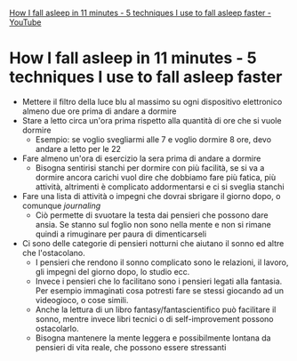 [How I fall asleep in 11 minutes - 5 techniques I use to fall asleep faster - YouTube](https://www.youtube.com/watch?v=JlD4GNEyJfQ)

# How I fall asleep in 11 minutes - 5 techniques I use to fall asleep faster

- Mettere il filtro della luce blu al massimo su ogni dispositivo elettronico almeno due ore prima di andare a dormire
- Stare a letto circa un'ora prima rispetto alla quantità di ore che si vuole dormire
    - Esempio: se voglio svegliarmi alle 7 e voglio dormire 8 ore, devo andare a letto per le 22
- Fare almeno un'ora di esercizio la sera prima di andare a dormire
    - Bisogna sentirisi stanchi per dormire con più facilità, se si va a dormire ancora carichi vuol dire che dobbiamo fare più fatica, più attività, altrimenti è complicato addormentarsi e ci si sveglia stanchi
- Fare una lista di attività o impegni che dovrai sbrigare il giorno dopo, o comunque _journaling_ 
    - Ciò permette di svuotare la testa dai pensieri che possono dare ansia. Se stanno sul foglio non sono nella mente e non si rimane quindi a rimuginare per paura di dimenticarseli
- Ci sono delle categorie di pensieri notturni che aiutano il sonno ed altre che l'ostacolano. 
    - I pensieri che rendono il sonno complicato sono le relazioni, il lavoro, gli impegni del giorno dopo, lo studio ecc. 
    - Invece i pensieri che lo facilitano sono i pensieri legati alla fantasia. Per esempio immaginati cosa potresti fare se stessi giocando ad un videogioco, o cose simili.
    -  Anche la lettura di un libro fantasy/fantascientifico può facilitare il sonno, mentre invece libri tecnici o di self-improvement possono ostacolarlo. 
    - Bisogna mantenere la mente leggera e possibilmente lontana da pensieri di vita reale, che possono essere stressanti

